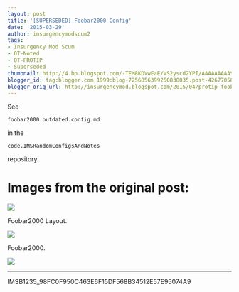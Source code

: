 ```yaml
---
layout: post
title: '[SUPERSEDED] Foobar2000 Config'
date: '2015-03-29'
author: insurgencymodscum2
tags:
- Insurgency Mod Scum
- OT-Noted
- OT-PROTIP
- Superseded
thumbnail: http://4.bp.blogspot.com/-TEM8KDVwEaE/VS2yscd2YPI/AAAAAAAAASo/_dtB_A9EtI0/s72-c/foobar.cfg1.2015-04-14_172234.png
blogger_id: tag:blogger.com,1999:blog-7256856399250838035.post-4267705828796895525
blogger_orig_url: http://insurgencymod.blogspot.com/2015/04/protip-foobar2000-filters-config.html
---
```


See

~~~
foobar2000.outdated.config.md
~~~

in the

~~~
code.IMSRandomConfigsAndNotes
~~~

repository.

<!-- more -->

# Images from the original post: #

[![](http://4.bp.blogspot.com/-TEM8KDVwEaE/VS2yscd2YPI/AAAAAAAAASo/_dtB_A9EtI0/s1600/foobar.cfg1.2015-04-14_172234.png)](http://4.bp.blogspot.com/-TEM8KDVwEaE/VS2yscd2YPI/AAAAAAAAASo/_dtB_A9EtI0/s1600/foobar.cfg1.2015-04-14_172234.png)

Foobar2000 Layout.

[![](http://3.bp.blogspot.com/-DPHV0yZf0y8/VS2ysol70BI/AAAAAAAAASs/o_5geJqkjzc/s1600/foobar.cfg2.2015-04-14_173427.png)](http://3.bp.blogspot.com/-DPHV0yZf0y8/VS2ysol70BI/AAAAAAAAASs/o_5geJqkjzc/s1600/foobar.cfg2.2015-04-14_173427.png)

Foobar2000.

[![](http://3.bp.blogspot.com/-93f-TeLGuOQ/VS2ysmu-kaI/AAAAAAAAAS0/yQRCzMsU0zI/s1600/foobar.cfg3..2015-04-14_172217.png)](http://3.bp.blogspot.com/-93f-TeLGuOQ/VS2ysmu-kaI/AAAAAAAAAS0/yQRCzMsU0zI/s1600/foobar.cfg3..2015-04-14_172217.png)

---

IMSB1235_98FC0F950C463E6F15DF568B34512E57E95074A9